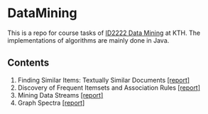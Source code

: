# DataMining

This is a repo for course tasks of [ID2222 Data Mining](https://www.kth.se/social/course/ID2222/) at KTH. The implementations of algorithms are mainly done in Java.

## Contents

1. Finding Similar Items: Textually Similar Documents [[report]](https://github.com/You-yantian/DataMining/blob/master/doc/HW1-SimilarItems.pdf)
2. Discovery of Frequent Itemsets and Association Rules [[report]](https://github.com/You-yantian/DataMining/blob/master/doc/HW2-FrequentItems.pdf)
3. Mining Data Streams [[report]](https://github.com/You-yantian/DataMining/blob/master/doc/HW3-StreamingData.pdf)
4. Graph Spectra [[report]](https://github.com/You-yantian/DataMining/blob/master/doc/HW4-GraphSpectra.pdf)



